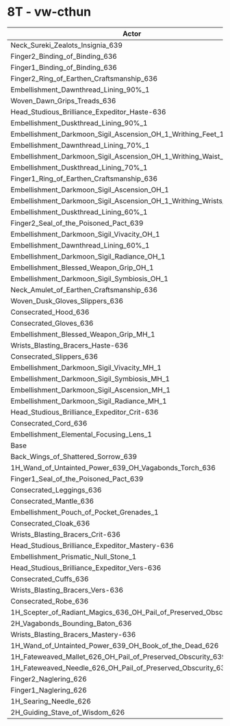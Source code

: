 # 8T - vw-cthun
| Actor | DPS | Increase |
|---|:---:|:---:|
|Neck_Sureki_Zealots_Insignia_639|6221985|1.65%|
|Finger2_Binding_of_Binding_636|6203629|1.35%|
|Finger1_Binding_of_Binding_636|6202533|1.33%|
|Finger2_Ring_of_Earthen_Craftsmanship_636|6169249|0.79%|
|Embellishment_Dawnthread_Lining_90%_1|6161703|0.66%|
|Woven_Dawn_Grips_Treads_636|6161332|0.66%|
|Head_Studious_Brilliance_Expeditor_Haste-636|6157957|0.60%|
|Embellishment_Duskthread_Lining_90%_1|6157788|0.60%|
|Embellishment_Darkmoon_Sigil_Ascension_OH_1_Writhing_Feet_1|6157773|0.60%|
|Embellishment_Dawnthread_Lining_70%_1|6157159|0.59%|
|Embellishment_Darkmoon_Sigil_Ascension_OH_1_Writhing_Waist_1|6154735|0.55%|
|Embellishment_Duskthread_Lining_70%_1|6152574|0.52%|
|Finger1_Ring_of_Earthen_Craftsmanship_636|6152118|0.51%|
|Embellishment_Darkmoon_Sigil_Ascension_OH_1|6151916|0.50%|
|Embellishment_Darkmoon_Sigil_Ascension_OH_1_Writhing_Wrists_1|6151388|0.50%|
|Embellishment_Duskthread_Lining_60%_1|6149047|0.46%|
|Finger2_Seal_of_the_Poisoned_Pact_639|6147568|0.43%|
|Embellishment_Darkmoon_Sigil_Vivacity_OH_1|6146831|0.42%|
|Embellishment_Dawnthread_Lining_60%_1|6146059|0.41%|
|Embellishment_Darkmoon_Sigil_Radiance_OH_1|6145819|0.41%|
|Embellishment_Blessed_Weapon_Grip_OH_1|6144341|0.38%|
|Embellishment_Darkmoon_Sigil_Symbiosis_OH_1|6142740|0.35%|
|Neck_Amulet_of_Earthen_Craftsmanship_636|6142315|0.35%|
|Woven_Dusk_Gloves_Slippers_636|6140862|0.32%|
|Consecrated_Hood_636|6136741|0.26%|
|Consecrated_Gloves_636|6136523|0.25%|
|Embellishment_Blessed_Weapon_Grip_MH_1|6134251|0.22%|
|Wrists_Blasting_Bracers_Haste-636|6128508|0.12%|
|Consecrated_Slippers_636|6126987|0.10%|
|Embellishment_Darkmoon_Sigil_Vivacity_MH_1|6126776|0.09%|
|Embellishment_Darkmoon_Sigil_Symbiosis_MH_1|6125478|0.07%|
|Embellishment_Darkmoon_Sigil_Ascension_MH_1|6125270|0.07%|
|Embellishment_Darkmoon_Sigil_Radiance_MH_1|6123308|0.04%|
|Head_Studious_Brilliance_Expeditor_Crit-636|6122774|0.03%|
|Consecrated_Cord_636|6122071|0.02%|
|Embellishment_Elemental_Focusing_Lens_1|6121470|0.01%|
|Base|6121014|0.00%|
|Back_Wings_of_Shattered_Sorrow_639|6120691|-0.01%|
|1H_Wand_of_Untainted_Power_639_OH_Vagabonds_Torch_636|6118526|-0.04%|
|Finger1_Seal_of_the_Poisoned_Pact_639|6117677|-0.05%|
|Consecrated_Leggings_636|6113860|-0.12%|
|Consecrated_Mantle_636|6111154|-0.16%|
|Embellishment_Pouch_of_Pocket_Grenades_1|6110398|-0.17%|
|Consecrated_Cloak_636|6110369|-0.17%|
|Wrists_Blasting_Bracers_Crit-636|6110216|-0.18%|
|Head_Studious_Brilliance_Expeditor_Mastery-636|6109924|-0.18%|
|Embellishment_Prismatic_Null_Stone_1|6109695|-0.18%|
|Head_Studious_Brilliance_Expeditor_Vers-636|6105817|-0.25%|
|Consecrated_Cuffs_636|6104381|-0.27%|
|Wrists_Blasting_Bracers_Vers-636|6101347|-0.32%|
|Consecrated_Robe_636|6098578|-0.37%|
|1H_Scepter_of_Radiant_Magics_636_OH_Pail_of_Preserved_Obscurity_639|6097075|-0.39%|
|2H_Vagabonds_Bounding_Baton_636|6094547|-0.43%|
|Wrists_Blasting_Bracers_Mastery-636|6091566|-0.48%|
|1H_Wand_of_Untainted_Power_639_OH_Book_of_the_Dead_626|6076937|-0.72%|
|1H_Fateweaved_Mallet_626_OH_Pail_of_Preserved_Obscurity_639|6000571|-1.97%|
|1H_Fateweaved_Needle_626_OH_Pail_of_Preserved_Obscurity_639|5997388|-2.02%|
|Finger2_Naglering_626|5632054|-7.99%|
|Finger1_Naglering_626|5617627|-8.22%|
|1H_Searing_Needle_626|4453072|-27.25%|
|2H_Guiding_Stave_of_Wisdom_626|4452884|-27.25%|
